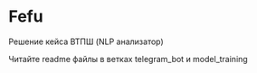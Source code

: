 # Fefu
Решение кейса ВТПШ (NLP анализатор)

Читайте readme файлы в ветках telegram_bot и model_training
